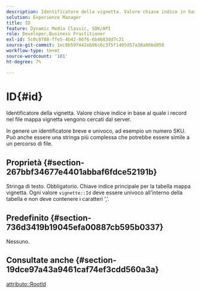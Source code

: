 ```yaml
---
description: Identificatore della vignetta. Valore chiave indice in base al quale i record nel file mappa vignetta vengono cercati dal server.
solution: Experience Manager
title: ID
feature: Dynamic Media Classic, SDK/API
role: Developer,Business Practitioner
exl-id: 5c0c8788-ffe5-4b42-86f6-6b4683dd7c21
source-git-commit: 1ec8b59f442eb96c6c3f5f1405d57a38a86bd056
workflow-type: tm+mt
source-wordcount: '101'
ht-degree: 7%

---
```


# ID{#id}

Identificatore della vignetta. Valore chiave indice in base al quale i record nel file mappa vignetta vengono cercati dal server.

In genere un identificatore breve e univoco, ad esempio un numero SKU. Può anche essere una stringa più complessa che potrebbe essere simile a un percorso di file.

## Proprietà {#section-267bbf34677e4401abbaf6fdce52191b}

Stringa di testo. Obbligatorio. Chiave indice principale per la tabella mappa vignetta. Ogni valore `vignette::Id` deve essere univoco all’interno della tabella e non deve contenere i caratteri &#39;,&#39;.

## Predefinito {#section-736d3419b19045efa00887cb595b0337}

Nessuno.

## Consultate anche {#section-19dce97a43a9461caf74ef3cdd560a3a}

[attributo::RootId](../../../../../ir-api/material-cat/image-rendering-api-ref/c-ir-material-catalog/c-ir-attributes-reference/r-ir-rootid.md#reference-54b42b7125824be593378c1accb70d5a)
